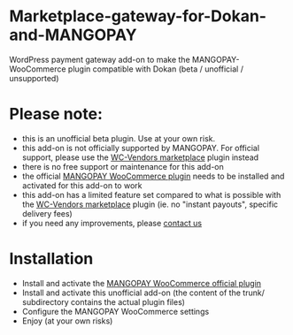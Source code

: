 # Marketplace-gateway-for-Dokan-and-MANGOPAY
WordPress payment gateway add-on to make the MANGOPAY-WooCommerce plugin compatible with Dokan (beta / unofficial / unsupported)

# Please note:
- this is an unofficial beta plugin. Use at your own risk.
- this add-on is not officially supported by MANGOPAY. For official support, please use the [WC-Vendors marketplace](https://wordpress.org/plugins/wc-vendors/) plugin instead
- there is no free support or maintenance for this add-on
- the official [MANGOPAY WooCommerce plugin](https://wordpress.org/plugins/mangopay-woocommerce/) needs to be installed and activated for this add-on to work
- this add-on has a limited feature set compared to what is possible with the [WC-Vendors marketplace](https://wordpress.org/plugins/wc-vendors/) plugin (ie. no "instant payouts", specific delivery fees)
- if you need any improvements, please [contact us](http://www.celyan.com/contact/)

# Installation
- Install and activate the [MANGOPAY WooCommerce official plugin](https://wordpress.org/plugins/mangopay-woocommerce/)
- Install and activate this unofficial add-on (the content of the trunk/ subdirectory contains the actual plugin files)
- Configure the MANGOPAY WooCommerce settings
- Enjoy (at your own risks)
